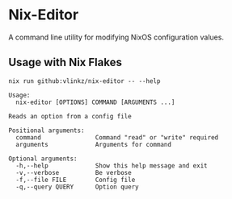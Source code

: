 # Nix-Editor
A command line utility for modifying NixOS configuration values.

## Usage with Nix Flakes
```
nix run github:vlinkz/nix-editor -- --help
```

```
Usage:
  nix-editor [OPTIONS] COMMAND [ARGUMENTS ...]

Reads an option from a config file

Positional arguments:
  command               Command "read" or "write" required
  arguments             Arguments for command

Optional arguments:
  -h,--help             Show this help message and exit
  -v,--verbose          Be verbose
  -f,--file FILE        Config file
  -q,--query QUERY      Option query
```
